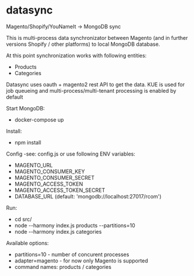 # datasync
Magento/Shopify/YouNameIt -> MongoDB sync

This is multi-process data synchronizator between Magento (and in further versions Shopify / other platforms) to local MongoDB database.

At this point synchronization works with following entities:
- Products
- Categories

Datasync uses oauth + magento2 rest API to get the data.
KUE is used for job queueing and multi-process/multi-tenant processing is enabled by default

Start MongoDB:
- docker-compose up

Install:
- npm install

Config -see: config.js or use following ENV variables: 
- MAGENTO_URL
- MAGENTO_CONSUMER_KEY
- MAGENTO_CONSUMER_SECRET
- MAGENTO_ACCESS_TOKEN
- MAGENTO_ACCESS_TOKEN_SECRET
- DATABASE_URL (default: 'mongodb://localhost:27017/rcom')


Run:
- cd src/
- node --harmony index.js products --partitions=10
- node --harmony index.js categories

Available options:
- partitions=10 - number of concurent processes
- adapter=magento - for now only Magento is supported
- command names: products / categories



